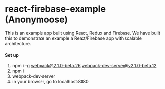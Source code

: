 react-firebase-example (Anonymoose)
=============

This is an example app built using React, Redux and Firebase. We have built this to demonstrate an example a React/Firebase app with scalable architecture.

#### Set up

1. npm i -g webpack@2.1.0-beta.26 webpack-dev-server@v2.1.0-beta.12
1. npm i
1. webpack-dev-server
1. in your browser, go to localhost:8080
